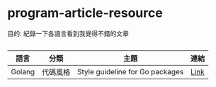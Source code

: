 # program-article-resource
目的: 紀錄一下各語言看到我覺得不錯的文章
##
| 語言 | 分類 | 主題   |連結
| ------ | ------ | ------ | ------ |
| Golang | 代碼風格   |Style guideline for Go packages | [Link](https://rakyll.org/style-packages/) 
